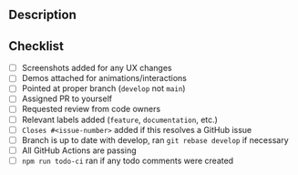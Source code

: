 ## Description

<!-- Provide a description of the changes made -->

## Checklist

<!-- Check off [x] once complete or if not applicable -->

- [ ] Screenshots added for any UX changes
- [ ] Demos attached for animations/interactions
- [ ] Pointed at proper branch (`develop` not `main`)
- [ ] Assigned PR to yourself
- [ ] Requested review from code owners
- [ ] Relevant labels added (`feature`, `documentation`, etc.)
- [ ] `Closes #<issue-number>` added if this resolves a GitHub issue
- [ ] Branch is up to date with develop, ran `git rebase develop` if necessary
- [ ] All GitHub Actions are passing
- [ ] `npm run todo-ci` ran if any todo comments were created
